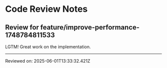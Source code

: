 # Code Review Notes

## Review for feature/improve-performance-1748784811533

LGTM! Great work on the implementation.

---
Reviewed on: 2025-06-01T13:33:32.421Z